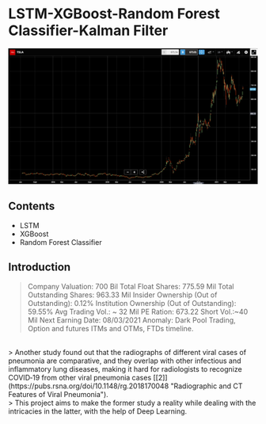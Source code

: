 # LSTM-XGBoost-Random Forest Classifier-Kalman Filter
![CoverIMG](img/cover.png)
## Contents
- LSTM
- XGBoost
- Random Forest Classifier
## Introduction
>Company Valuation: 700 Bil
Total Float Shares: 775.59 Mil
Total Outstanding Shares: 963.33 Mil
Insider Ownership (Out of Outstanding): 0.12%
Institution Ownership (Out of Outstanding): 59.55%
Avg Trading Vol.: ~ 32 Mil
PE Ration: 673.22
Short Vol.:~40 Mil
Next Earning Date: 08/03/2021
Anomaly: Dark Pool Trading, Option and futures ITMs and OTMs, FTDs timeline.
<br>
> Another study found out that the radiographs of different viral cases of pneumonia are comparative, and they overlap with other infectious and inflammatory lung diseases, making it hard for radiologists to recognize COVID‐19 from other viral pneumonia cases [[2]](https://pubs.rsna.org/doi/10.1148/rg.2018170048 "Radiographic and CT Features of Viral Pneumonia").<br>
> This project aims to make the former study a reality while dealing with the intricacies in the latter, with the help of Deep Learning.<br>
